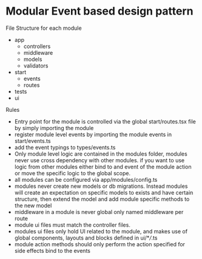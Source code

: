 # Modular Event based design pattern

File Structure for each module

- app
  - controllers
  - middleware
  - models
  - validators
- start
  - events
  - routes
- tests
- ui

Rules

- Entry point for the module is controlled via the global start/routes.tsx file by simply importing the module
- register module level events by importing the module events in start/events.ts
- add the event typings to types/events.ts
- Only module level logic are contained in the modules folder, modules never use cross dependency with other modules. if you want to use logic from other modules either bind to and event of the module action or move the specific logic to the global scope.
- all modules can be configured via app/modules/config.ts
- modules never create new models or db migrations. Instead modules will create an expectation on specific models to exists and have certain structure, then extend the model and add module specific methods to the new model
- middleware in a module is never global only named middleware per route
- module ui files must match the controller files.
- modules ui files only hold UI related to the module, and makes use of global components, layouts and blocks defined in ui/\*_/_.ts
- module action methods should only perform the action specified for side effects bind to the events
